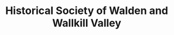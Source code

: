 ---
layout: repo
title: "Historical Society of Walden and Wallkill Valley"
id: 22904
permalink: repos/22904/
---